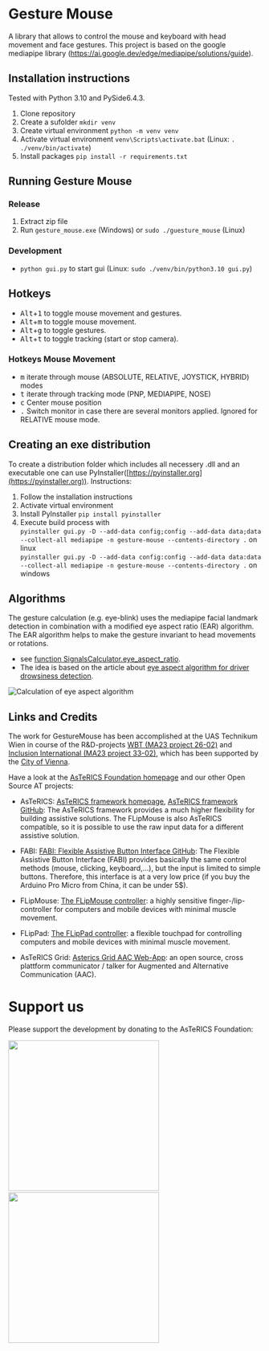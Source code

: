# Gesture Mouse

A library that allows to control the mouse and keyboard with head movement and face gestures. This project is based on the 
google mediapipe library (https://ai.google.dev/edge/mediapipe/solutions/guide).

## Installation instructions
Tested with Python 3.10 and PySide6.4.3. 
1. Clone repository
2. Create a sufolder `mkdir venv`
3. Create virtual environment  `python -m venv venv`
4. Activate virtual environment `venv\Scripts\activate.bat` (Linux: `. ./venv/bin/activate`)
5. Install packages `pip install -r requirements.txt`

## Running Gesture Mouse

### Release

1. Extract zip file
2. Run `gesture_mouse.exe` (Windows) or `sudo ./guesture_mouse` (Linux)

### Development

- `python gui.py` to start gui (Linux: `sudo ./venv/bin/python3.10 gui.py`)

## Hotkeys

- <kbd>Alt</kbd>+<kbd>1</kbd> to toggle mouse movement and gestures.
- <kbd>Alt</kbd>+<kbd>m</kbd> to toggle mouse movement.
- <kbd>Alt</kbd>+<kbd>g</kbd> to toggle gestures.
- <kbd>Alt</kbd>+<kbd>t</kbd> to toggle tracking (start or stop camera).

### Hotkeys Mouse Movement

- <kbd>m</kbd> iterate through mouse (ABSOLUTE, RELATIVE, JOYSTICK, HYBRID) modes
- <kbd>t</kbd> iterate through tracking mode (PNP, MEDIAPIPE, NOSE)
- <kbd>c</kbd> Center mouse position
- <kbd>.</kbd> Switch monitor in case there are several monitors applied. Ignored for RELATIVE mouse mode.

## Creating an exe distribution
To create a distribution folder which includes all necessery .dll and an executable one can use PyInstaller([https://pyinstaller.org](https://pyinstaller.org)). 
Instructions:
1. Follow the installation instructions
2. Activate virtual environment
3. Install PyInstaller `pip install pyinstaller`
4. Execute build process with  
`pyinstaller gui.py -D --add-data config;config --add-data data;data --collect-all mediapipe -n gesture-mouse --contents-directory .` on linux  
`pyinstaller gui.py -D --add-data config:config --add-data data:data --collect-all mediapipe -n gesture-mouse --contents-directory .` on windows 

## Algorithms

The gesture calculation (e.g. eye-blink) uses the mediapipe facial landmark detection in combination with a modified eye aspect ratio (EAR) algorithm. The EAR algorithm helps to make the gesture invariant to head movements or rotations.
 * see [function SignalsCalculator.eye_aspect_ratio](https://github.com/asterics/gesture_mouse/blob/d59c84c273acace350a404e3fe110aad15be1885/SignalsCalculator.py#L330).
 * The idea is based on the article about [eye aspect algorithm for driver drowsiness detection](https://learnopencv.com/driver-drowsiness-detection-using-mediapipe-in-python/).

![Calculation of eye aspect algorithm](https://learnopencv.com/wp-content/uploads/2022/09/03-driver-drowsiness-detection-EAR-points-768x297.png)

## Links and Credits

The work for GestureMouse has been accomplished at the UAS Technikum Wien in course of the R&D-projects [WBT (MA23 project 26-02)](https://wbt.wien) and [Inclusion International (MA23 project 33-02)](https://www.technikum-wien.at/en/research-projects/inclusion-international/), which has been supported by the [City of Vienna](https://www.wien.gv.at/kontakte/ma23/index.html).

Have a look at the [AsTeRICS Foundation homepage](https://www.asterics-foundation.org) and our other Open Source AT projects:

* AsTeRICS: [AsTeRICS framework homepage](http://www.asterics.eu), [AsTeRICS framework GitHub](https://github.com/asterics/AsTeRICS): The AsTeRICS framework provides a much higher flexibility for building assistive solutions. 
The FLipMouse is also AsTeRICS compatible, so it is possible to use the raw input data for a different assistive solution.

* FABI: [FABI: Flexible Assistive Button Interface GitHub](https://github.com/asterics/FABI): The Flexible Assistive Button Interface (FABI) provides basically the same control methods (mouse, clicking, keyboard,...), but the input
is limited to simple buttons. Therefore, this interface is at a very low price (if you buy the Arduino Pro Micro from China, it can be under 5$).

* FLipMouse: [The FLipMouse controller](https://github.com/asterics/FLipMouse): a highly sensitive finger-/lip-controller for computers and mobile devices with minimal muscle movement.

* FLipPad: [The FLipPad controller](https://github.com/asterics/FLipPad): a flexible touchpad for controlling computers and mobile devices with minimal muscle movement.

* AsTeRICS Grid: [Asterics Grid AAC Web-App](https://grid.asterics.eu): an open source, cross plattform communicator / talker for Augmented and Alternative Communication (AAC).



# Support us
Please support the development by donating to the AsTeRICS Foundation:

<div>
<a title="Donate with PayPal" href="https://www.paypal.com/donate/?hosted_button_id=38AJJNS427MJ2" target="_blank" style="margin-right:3em">
<img src="https://github.com/asterics/AsTeRICS-Grid/raw/master/app/img/donate-paypal.png" width=300/></a>
<span>&nbsp;&nbsp;&nbsp;</span>
<a title="Donate at opencollective.com" href="https://opencollective.com/asterics-foundation" target="_blank">
<img src="https://github.com/asterics/AsTeRICS-Grid/raw/master/app/img/donate-open-collective.png" width=300/></a>
</div>

